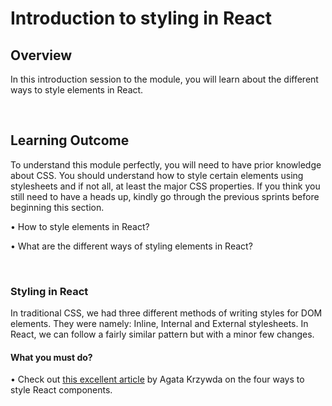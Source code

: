 ﻿# **Introduction to styling in React**

## Overview

In this introduction session to the module, you will learn about the different ways to style elements in React.

<br />

## Learning Outcome

To understand this module perfectly, you will need to have prior knowledge about CSS. You should understand how to style certain elements using stylesheets and if not all, at least the major CSS properties. If you think you still need to have a heads up, kindly go through the previous sprints before beginning this section.

•	How to style elements in React?

•	What are the different ways of styling elements in React?

<br />

### Styling in React

In traditional CSS, we had three different methods of writing styles for DOM elements. They were namely: Inline, Internal and External stylesheets. 
In React, we can follow a fairly similar pattern but with a minor few changes.

#### What you must do?
•	Check out [this excellent article](https://codeburst.io/4-four-ways-to-style-react-components-ac6f323da822) by Agata Krzywda on the four ways to style React components.

<br />


